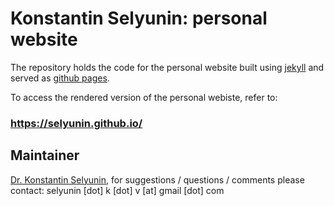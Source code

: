 # Konstantin Selyunin: personal website

The repository holds the code for the personal website built using [jekyll](https://jekyllrb.com/)
and served as [github pages](https://pages.github.com/).

To access the rendered version of the personal webiste, refer to:

### https://selyunin.github.io/


## Maintainer

[Dr. Konstantin Selyunin](http://selyunin.com/), 
for suggestions / questions / comments 
please contact: 
selyunin [dot] k [dot] v [at] gmail [dot] com
